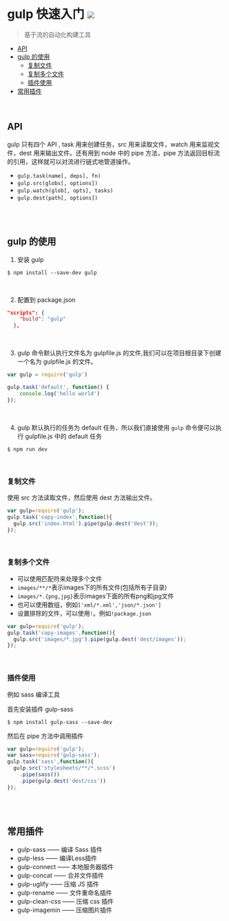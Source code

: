 gulp 快速入门 ![](https://img.shields.io/npm/l/whistle.svg?style=flat-square) 
=== 

> 基于流的自动化构建工具

<!-- TOC -->

- [API](#api)
- [gulp 的使用](#gulp-的使用)
    - [复制文件](#复制文件)
    - [复制多个文件](#复制多个文件)
    - [插件使用](#插件使用)
- [常用插件](#常用插件)

<!-- /TOC -->

<br>

## API
gulp 只有四个 API , task 用来创建任务，src 用来读取文件，watch 用来监视文件，dest 用来输出文件。还有用到 node 中的 pipe 方法，pipe 方法返回目标流的引用，这样就可以对流进行链式地管道操作。
- `gulp.task(name[, deps], fn)`
- `gulp.src(globs[, options])`
- `gulp.watch(glob[, opts], tasks)`
- `gulp.dest(path[, options])`

<br>
<br>

## gulp 的使用

1. 安装 gulp 
```
$ npm install --save-dev gulp
```

<br>

2. 配置到 package.json
```json
"scripts": {
    "build": "gulp"
  },
```

<br>

3. gulp 命令默认执行文件名为 gulpfile.js 的文件,我们可以在项目根目录下创建一个名为 gulpfile.js 的文件。
```javascript
var gulp = require('gulp')

gulp.task('default', function() {
    console.log('hello world')
});
```

<br>

4. gulp 默认执行的任务为 default 任务，所以我们直接使用 `gulp` 命令便可以执行 gulpfile.js 中的 default 任务
```
$ npm run dev
```

<br>

### 复制文件
使用 src 方法读取文件，然后使用 dest 方法输出文件。
```javascript
var gulp=require('gulp');
gulp.task('copy-index',function(){
  gulp.src('index.html').pipe(gulp.dest('dest'));
});
```

<br>

### 复制多个文件
- 可以使用匹配符来处理多个文件
- `images/**/*`表示images下的所有文件(包括所有子目录)
- `images/*.{png,jpg}`表示images下面的所有png和jpg文件
- 也可以使用数组，例如`['xml/*.xml','json/*.json']`
- 设置排除的文件，可以使用`!`。例如`!package.json`
```javascript
var gulp=require('gulp');
gulp.task('copy-images',function(){
  gulp.src('images/*.jpg').pipe(gulp.dest('dest/images'));
});
```

<br>

### 插件使用
例如 sass 编译工具

首先安装插件 gulp-sass
```
$ npm install gulp-sass --save-dev
```
然后在 pipe 方法中调用插件

```javascript
var gulp=require('gulp');
var sass=require('gulp-sass');
gulp.task('sass',function(){
  gulp.src('stylesheets/**/*.scss')
    .pipe(sass())
    .pipe(gulp.dest('dest/css'))
});
```

<br>
<br>

## 常用插件

- gulp-sass —— 编译 Sass 插件
- gulp-less —— 编译Less插件
- gulp-connect —— 本地服务器插件
- gulp-concat —— 合并文件插件
- gulp-uglify —— 压缩 JS 插件
- gulp-rename —— 文件重命名插件
- gulp-clean-css —— 压缩 css 插件
- gulp-imagemin —— 压缩图片插件
